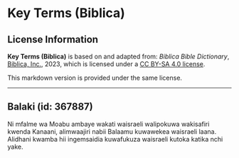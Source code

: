 # Key Terms (Biblica)

## License Information

**Key Terms (Biblica)** is based on and adapted from: _Biblica Bible Dictionary_, [Biblica, Inc.](https://www.biblica.com/), 2023, which is licensed under a [CC BY-SA 4.0 license](https://creativecommons.org/licenses/by-sa/4.0/legalcode.en).

This markdown version is provided under the same license.



--------------------------------

## Balaki (id: 367887)

Ni mfalme wa Moabu ambaye wakati waisraeli walipokuwa wakisafiri kwenda Kanaani, alimwaajiri nabii Balaamu kuwawekea waisraeli laana. Alidhani kwamba hii ingemsaidia kuwafukuza waisraeli kutoka katika nchi yake.


